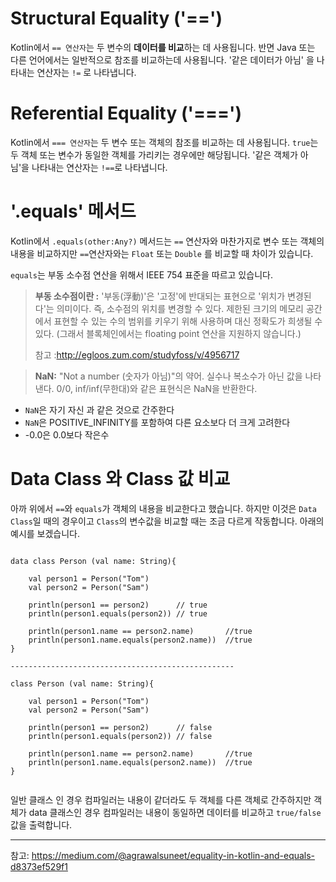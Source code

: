 Structural Equality ('==')
=
Kotlin에서 `== 연산자`는 두 변수의 **데이터를 비교**하는 데 사용됩니다. 반면 Java 또는 다른 언어에서는 일반적으로 참조를 비교하는데 사용됩니다. '같은 데이터가 아님' 을 나타내는 연산자는 `!=` 로 나타냅니다.

Referential Equality ('===')
=
Kotlin에서 `=== 연산자`는 두 변수 또는 객체의 참조를 비교하는 데 사용됩니다. `true`는 두 객체 또는 변수가 동일한 객체를 가리키는 경우에만 해당됩니다. '같은 객체가 아님'을 나타내는 연산자는 `!==`로 나타냅니다.


'.equals' 메서드
=
Kotlin에서 `.equals(other:Any?)` 메서드는 `==` 연산자와 마찬가지로 변수 또는 객체의 내용을 비교하지만 `==`연산자와는 `Float` 또는  `Double` 를 비교할 때 차이가 있습니다. 

`equals`는 부동 소수점 연산을 위해서 IEEE 754 표준을 따르고 있습니다.

> **부동 소수점이란 :**  '부동(浮動)'은 '고정'에 반대되는 표현으로 '위치가 변경된다'는 의미이다. 즉, 소수점의 위치를 변경할 수 있다. 제한된 크기의 메모리 공간에서 표현할 수 있는 수의 범위를 키우기 위해 사용하며 대신 정확도가 희생될 수 있다. (그래서 블록체인에서는 floating point 연산을 지원하지 않습니다.) 
>
>참고 :http://egloos.zum.com/studyfoss/v/4956717

> **NaN:** "Not a number (숫자가 아님)"의 약어. 실수나 복소수가 아닌 값을 나타낸다. 0/0, inf/inf(무한대)와 같은 표현식은 NaN을 반환한다.

-	`NaN`은 자기 자신 과 같은 것으로 간주한다
-	`NaN`은 POSITIVE_INFINITY를 포함하여 다른 요소보다 더 크게 고려한다
-	-0.0은 0.0보다 작은수


Data Class 와 Class 값 비교
=
아까 위에서 `==`와 `equals`가 객체의 내용을 비교한다고 했습니다.
하지만 이것은 `Data Class`일 때의 경우이고 `Class`의 변수값을 비교할 때는 조금 다르게 작동합니다. 아래의 예시를 보겠습니다.

~~~

data class Person (val name: String){

	val person1 = Person("Tom")
	val person2 = Person("Sam")

	println(person1 == person2) 	 // true
	println(person1.equals(person2)) // true
	
	println(person1.name == person2.name)       //true  
	println(person1.name.equals(person2.name))  //true
}

--------------------------------------------------

class Person (val name: String){

	val person1 = Person("Tom")
	val person2 = Person("Sam")

	println(person1 == person2) 	 // false
	println(person1.equals(person2)) // false
	
	println(person1.name == person2.name)       //true  
	println(person1.name.equals(person2.name))  //true
}


~~~
일반 클래스 인 경우 컴파일러는 내용이 같더라도 두 객체를 다른 객체로 간주하지만 객체가 data 클래스인 경우 컴파일러는 내용이 동일하면 데이터를 비교하고 `true/false`값을 출력합니다.



-----
참고:
https://medium.com/@agrawalsuneet/equality-in-kotlin-and-equals-d8373ef529f1
<!--stackedit_data:
eyJoaXN0b3J5IjpbOTkzOTQ4MDg1XX0=
-->